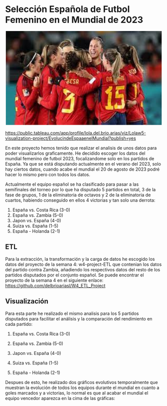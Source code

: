# Selección Española de Futbol Femenino en el Mundial de 2023

<div align="center">
    <img src="https://github.com/delbrioariasl/W5_Projecto_Visualizacion/raw/main/imagenes/portada.jpeg" alt="Portada" width="500" height="300">
</div>

https://public.tableau.com/app/profile/lola.del.brio.arias/viz/Lolaw5-visualization-project/EvolucindeEspaaenelMundial?publish=yes

En este proyecto hemos tenido que realizar el analisis de unos datos para poder visualizarlos graficamente. He decidido escoger los datos del mundial femenino de futbol 2023, focalizandome solo en los partidos de España. Ya que se está disputando actualmente en el verano del 2023, solo hay ciertos datos, cuando acabe el mundial el 20 de agosto de 2023 podré hacer lo mismo pero con todos los datos.

Actualmente el equipo español se ha clasificado para pasar a las semifinales del torneo por lo que ha disputado 5 partidos en total, 3 de la fase de grupos, 1 de la eliminatoria de octavos y 2 de la eliminatoria de cuartos, habiendo conseguido en ellos 4 victorias y tan solo una derrota:
1. España vs. Costa Rica (3-0)
2. España vs. Zambia (5-0)
3. Japon vs. España (4-0)
4. Suiza vs. España (1-5)
5. España - Holanda (2-1)

## ETL
Para la extracción, la transformación y la carga de datos he escogido los datos del proyecto de la semana 4: w4-project-ETL que contenian los datos del partido contra Zambia, añadiendo los respectivos datos del resto de los partidos disputados por el conjunto español.
Se puede encontrar el proyecto de la semana 4 en el siguiente enlace: https://github.com/delbrioariasl/W4_ETL_Project

## Visualización
Para esta parte he realizado el mismo analisis para los 5 partidos disputados para facilitar el análisis y la comparación del rendimiento en cada partido:
1. España vs. Costa Rica (3-0)






3. España vs. Zambia (5-0)






4. Japon vs. España (4-0)



5. Suiza vs. España (1-5)


6. España - Holanda (2-1)

Despues de esto, he realizado dos gráficos evolutivos temporalmente que muestran la evolución de todos los equipos durante el mundial en cuanto a goles marcados y a victorias, lo normal es que al acabar el mundial el equipo vencedor aparezca en la cima de las gráficas:



